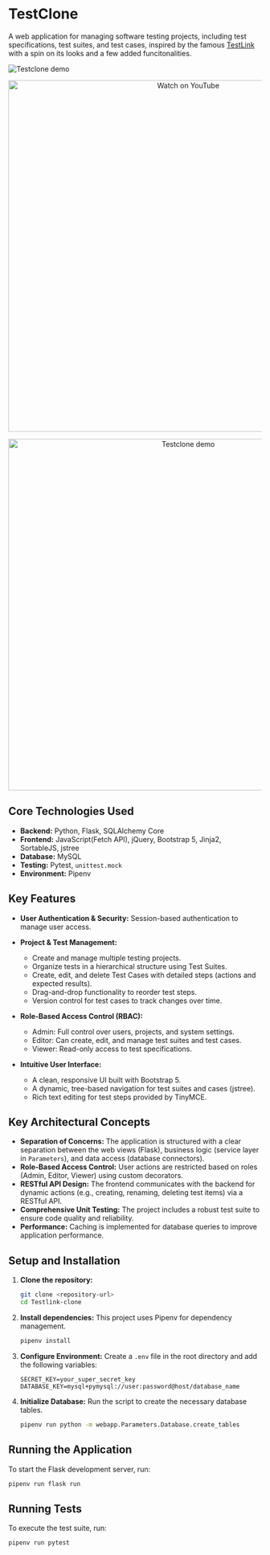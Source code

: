 # TestClone
A web application for managing software testing projects, including test specifications, test suites, and test cases, inspired by the famous [TestLink](https://testlink.org/) with a spin on its looks and a few added funcitonalities.



![Testclone demo](readme_assets/testclone/1018.gif)

<p align="center">
  <a href="https://youtu.be/3uxx_gammqI" target="_blank" rel="noopener">
    <img src="https://img.youtube.com/vi/3uxx_gammqI/hqdefault.jpg" alt="Watch on YouTube" style="max-width:100%;width:700px;">
  </a>
</p>

<!-- 2) HTML if you want to control width/height (useful to limit large GIFs) -->
<p align="center">
  <img src="readme_assets/testclone/1018.gif" alt="Testclone demo" width="700" />
</p>



## Core Technologies Used

*   **Backend:** Python, Flask, SQLAlchemy Core
*   **Frontend:** JavaScript(Fetch API), jQuery, Bootstrap 5, Jinja2, SortableJS, jstree
*   **Database:** MySQL
*   **Testing:** Pytest, `unittest.mock`
*   **Environment:** Pipenv


## Key Features
*    **User Authentication & Security:**
        Session-based authentication to manage user access.

*    **Project & Test Management:**
        * Create and manage multiple testing projects.
        * Organize tests in a hierarchical structure using Test Suites.
        * Create, edit, and delete Test Cases with detailed steps (actions and expected results).
        * Drag-and-drop functionality to reorder test steps.
        * Version control for test cases to track changes over time.

*    **Role-Based Access Control (RBAC):**
        * Admin: Full control over users, projects, and system settings.
        * Editor: Can create, edit, and manage test suites and test cases.
        * Viewer: Read-only access to test specifications.

*    **Intuitive User Interface:**
        * A clean, responsive UI built with Bootstrap 5.
        * A dynamic, tree-based navigation for test suites and cases (jstree).
        * Rich text editing for test steps provided by TinyMCE.


## Key Architectural Concepts

*   **Separation of Concerns:** The application is structured with a clear separation between the web views (Flask), business logic (service layer in `Parameters`), and data access (database connectors).
*   **Role-Based Access Control:** User actions are restricted based on roles (Admin, Editor, Viewer) using custom decorators.
*   **RESTful API Design:** The frontend communicates with the backend for dynamic actions (e.g., creating, renaming, deleting test items) via a RESTful API.
*   **Comprehensive Unit Testing:** The project includes a robust test suite to ensure code quality and reliability.
*   **Performance:** Caching is implemented for database queries to improve application performance.

## Setup and Installation

1.  **Clone the repository:**
    ```bash
    git clone <repository-url>
    cd Testlink-clone
    ```

2.  **Install dependencies:**
    This project uses Pipenv for dependency management.
    ```bash
    pipenv install
    ```

3.  **Configure Environment:**
    Create a `.env` file in the root directory and add the following variables:
    ```
    SECRET_KEY=your_super_secret_key
    DATABASE_KEY=mysql+pymysql://user:password@host/database_name
    ```

4.  **Initialize Database:**
    Run the script to create the necessary database tables.
    ```bash
    pipenv run python -m webapp.Parameters.Database.create_tables
    ```

## Running the Application

To start the Flask development server, run:
```bash
pipenv run flask run
```

## Running Tests

To execute the test suite, run:
```bash
pipenv run pytest
```

